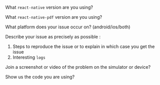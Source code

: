 What `react-native` version are you using?

What `react-native-pdf` version are you using?

What platform does your issue occur on? (android/ios/both)

Describe your issue as precisely as possible :

1. Steps to reproduce the issue or to explain in which case you get the issue
2. Interesting `logs`

Join a screenshot or video of the problem on the simulator or device?

Show us the code you are using?
